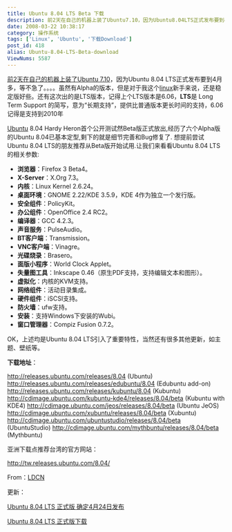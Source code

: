 ```yaml
---
title: Ubuntu 8.04 LTS Beta 下载
description: 前2天在自己的机器上装了Ubuntu7.10，因为Ubuntu8.04LTS正式发布要到4月多，等不急了。。。。虽然有Alpha的版本，但是对于我这个linux新手来说，还是稳定版好些。还有这次出的是LTS版本，记得上个LTS版本是6.06，LTS是LongTermSupport的简写，意为“长期支持”，提供比普通版本更长时间的支持，6.06记得是支持到2010年
date: 2008-03-22 10:38:17
category: 操作系统
tags: ['Linux', 'Ubuntu', '下载Download']
post_id: 418
alias: Ubuntu-8.04-LTS-Beta-download
ViewNums: 5587
---
```


[前2天在自己的机器上装了Ubuntu 7.10](/blog/setup-ubuntu-710-and-problem)，因为Ubuntu 8.04 LTS正式发布要到4月多，等不急了。。。。虽然有Alpha的版本，但是对于我这个[linux](http://www.15897.com/category/15)新手来说，还是稳定版好些。还有这次出的是LTS版本，记得上个LTS版本是6.06，**LTS**是 Long Term Support 的简写，意为“长期支持”，提供比普通版本更长时间的支持，6.06记得是支持到2010年

[Ubuntu](/tags/Ubuntu) 8.04 Hardy Heron首个公开测试然Beta版正式放出,经历了六个Alpha版的Ubuntu 8.04已基本定型,剩下的就是细节完善和Bug修复了.
想提前尝试Ubuntu 8.04 LTS的朋友推荐从Beta版开始试用.让我们来看看Ubuntu 8.04 LTS的相关参数:

* **浏览器**：Firefox 3 Beta4。
* **X-Server**：X.Org 7.3。
* **内核**：Linux Kernel 2.6.24。
* **桌面环境**：GNOME 2.22/KDE 3.5.9，KDE 4作为独立一个发行版。
* **安全组件**：PolicyKit。
* **办公组件**：OpenOffice 2.4 RC2。
* **编译器**：GCC 4.2.3。
* **声音服务**：PulseAudio。
* **BT客户端**：Transmission。
* **VNC客户端**：Vinagre。
* **光碟烧录**：Brasero。
* **面版小程序**：World Clock Applet。
* **失量图工具**：Inkscape 0.46（原生PDF支持，支持编辑文本和图形）。
* **虚拟化**：内核的KVM支持。
* **网络组件**：活动目录集成。
* **硬件组件**：iSCSI支持。
* **防火墙**：ufw支持。
* **安装**：支持Windows下安装的Wubi。
* **窗口管理器**：Compiz Fusion 0.7.2。

OK，上述均是Ubuntu 8.04 LTS引入了重要特性，当然还有很多其他更新，如主题、壁纸等。

**下载地址**：

<http://releases.ubuntu.com/releases/8.04> (Ubuntu)
<http://releases.ubuntu.com/releases/edubuntu/8.04> (Edubuntu add-on)
<http://releases.ubuntu.com/releases/kubuntu/8.04> (Kubuntu)
<http://cdimage.ubuntu.com/kubuntu-kde4/releases/8.04/beta> (Kubuntu with KDE4)
<http://cdimage.ubuntu.com/jeos/releases/8.04/beta> (Ubuntu JeOS)
<http://cdimage.ubuntu.com/xubuntu/releases/8.04/beta> (Xubuntu)
<http://cdimage.ubuntu.com/ubuntustudio/releases/8.04/beta> (UbuntuStudio)
<http://cdimage.ubuntu.com/mythbuntu/releases/8.04/beta> (Mythbuntu)

亚洲下载点推荐台湾的官方网站：

<http://tw.releases.ubuntu.com/8.04/>

From：[LDCN](http://linuxdesktop.cn/)

更新：

[Ubuntu 8.04 LTS 正式版 确定4月24日发布](/blog/ubuntu-804-lts-set-april-24-release)

[Ubuntu 8.04 LTS 正式版下载](/blog/ubuntu-804-lts-download-xiazai)

